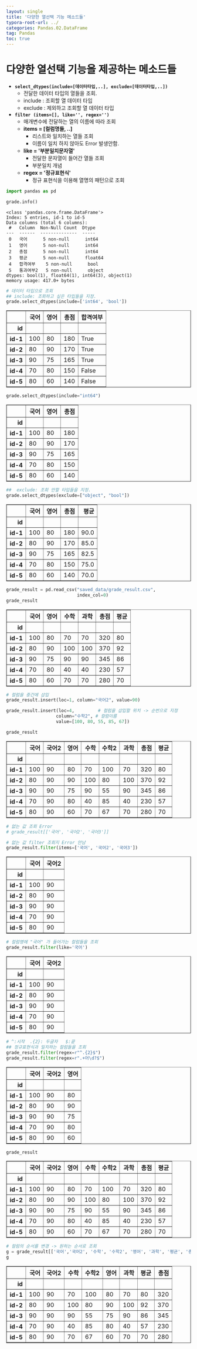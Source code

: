 ```yaml
---
layout: single
title: '다양한 열선택 기능 메소드들'
typora-root-url: ../
categories: Pandas.02.DataFrame
tag: Pandas
toc: true
---
```


# 다양한 열선택 기능을 제공하는 메소드들
- **`select_dtypes(include=[데이터타입,..], exclude=[데이터타입,..])`**
    - 전달한 데이터 타입의 열들을 조회. 
    - include : 조회할 열 데이터 타입
    - exclude : 제외하고 조회할 열 데이터 타입
- **`filter (items=[], like='', regex='')`**
   - 매개변수에 전달하는 열의 이름에 따라 조회
    - **items = \[컬럼명들, ..\]**
        - 리스트와 일치하는 열들 조회
        - 이름이 일치 하지 않아도 Error 발생안함.
    - **like = '부분일치문자열'**
        - 전달한 문자열이 들어간 열들 조회
        - 부분일치 개념
    - **regex = '정규표현식'**
        - 정규 표현식을 이용해 열명의 패턴으로 조회


```python
import pandas as pd

grade.info()
```

    <class 'pandas.core.frame.DataFrame'>
    Index: 5 entries, id-1 to id-5
    Data columns (total 6 columns):
     #   Column  Non-Null Count  Dtype  
    ---  ------  --------------  -----  
     0   국어      5 non-null      int64  
     1   영어      5 non-null      int64  
     2   총점      5 non-null      int64  
     3   평균      5 non-null      float64
     4   합격여부    5 non-null      bool   
     5   통과여부2   5 non-null      object 
    dtypes: bool(1), float64(1), int64(3), object(1)
    memory usage: 417.0+ bytes



```python
# 데이터 타입으로 조회
## include: 조회하고 싶은 타입들을 지정.
grade.select_dtypes(include=['int64', 'bool'])
```




<div>
<style scoped>
    .dataframe tbody tr th:only-of-type {
        vertical-align: middle;
    }

    .dataframe tbody tr th {
        vertical-align: top;
    }
    
    .dataframe thead th {
        text-align: right;
    }
</style>
<table border="1" class="dataframe">
  <thead>
    <tr style="text-align: right;">
      <th></th>
      <th>국어</th>
      <th>영어</th>
      <th>총점</th>
      <th>합격여부</th>
    </tr>
    <tr>
      <th>id</th>
      <th></th>
      <th></th>
      <th></th>
      <th></th>
    </tr>
  </thead>
  <tbody>
    <tr>
      <th>id-1</th>
      <td>100</td>
      <td>80</td>
      <td>180</td>
      <td>True</td>
    </tr>
    <tr>
      <th>id-2</th>
      <td>80</td>
      <td>90</td>
      <td>170</td>
      <td>True</td>
    </tr>
    <tr>
      <th>id-3</th>
      <td>90</td>
      <td>75</td>
      <td>165</td>
      <td>True</td>
    </tr>
    <tr>
      <th>id-4</th>
      <td>70</td>
      <td>80</td>
      <td>150</td>
      <td>False</td>
    </tr>
    <tr>
      <th>id-5</th>
      <td>80</td>
      <td>60</td>
      <td>140</td>
      <td>False</td>
    </tr>
  </tbody>
</table>
</div>




```python
grade.select_dtypes(include="int64")
```




<div>
<style scoped>
    .dataframe tbody tr th:only-of-type {
        vertical-align: middle;
    }

    .dataframe tbody tr th {
        vertical-align: top;
    }
    
    .dataframe thead th {
        text-align: right;
    }
</style>
<table border="1" class="dataframe">
  <thead>
    <tr style="text-align: right;">
      <th></th>
      <th>국어</th>
      <th>영어</th>
      <th>총점</th>
    </tr>
    <tr>
      <th>id</th>
      <th></th>
      <th></th>
      <th></th>
    </tr>
  </thead>
  <tbody>
    <tr>
      <th>id-1</th>
      <td>100</td>
      <td>80</td>
      <td>180</td>
    </tr>
    <tr>
      <th>id-2</th>
      <td>80</td>
      <td>90</td>
      <td>170</td>
    </tr>
    <tr>
      <th>id-3</th>
      <td>90</td>
      <td>75</td>
      <td>165</td>
    </tr>
    <tr>
      <th>id-4</th>
      <td>70</td>
      <td>80</td>
      <td>150</td>
    </tr>
    <tr>
      <th>id-5</th>
      <td>80</td>
      <td>60</td>
      <td>140</td>
    </tr>
  </tbody>
</table>
</div>




```python
##  exclude: 조회 안할 타입들을 지정.
grade.select_dtypes(exclude=["object", "bool"])
```




<div>
<style scoped>
    .dataframe tbody tr th:only-of-type {
        vertical-align: middle;
    }

    .dataframe tbody tr th {
        vertical-align: top;
    }
    
    .dataframe thead th {
        text-align: right;
    }
</style>
<table border="1" class="dataframe">
  <thead>
    <tr style="text-align: right;">
      <th></th>
      <th>국어</th>
      <th>영어</th>
      <th>총점</th>
      <th>평균</th>
    </tr>
    <tr>
      <th>id</th>
      <th></th>
      <th></th>
      <th></th>
      <th></th>
    </tr>
  </thead>
  <tbody>
    <tr>
      <th>id-1</th>
      <td>100</td>
      <td>80</td>
      <td>180</td>
      <td>90.0</td>
    </tr>
    <tr>
      <th>id-2</th>
      <td>80</td>
      <td>90</td>
      <td>170</td>
      <td>85.0</td>
    </tr>
    <tr>
      <th>id-3</th>
      <td>90</td>
      <td>75</td>
      <td>165</td>
      <td>82.5</td>
    </tr>
    <tr>
      <th>id-4</th>
      <td>70</td>
      <td>80</td>
      <td>150</td>
      <td>75.0</td>
    </tr>
    <tr>
      <th>id-5</th>
      <td>80</td>
      <td>60</td>
      <td>140</td>
      <td>70.0</td>
    </tr>
  </tbody>
</table>
</div>




```python
grade_result = pd.read_csv("saved_data/grade_result.csv", 
                           index_col=0)
grade_result
```




<div>
<style scoped>
    .dataframe tbody tr th:only-of-type {
        vertical-align: middle;
    }

    .dataframe tbody tr th {
        vertical-align: top;
    }
    
    .dataframe thead th {
        text-align: right;
    }
</style>
<table border="1" class="dataframe">
  <thead>
    <tr style="text-align: right;">
      <th></th>
      <th>국어</th>
      <th>영어</th>
      <th>수학</th>
      <th>과학</th>
      <th>총점</th>
      <th>평균</th>
    </tr>
    <tr>
      <th>id</th>
      <th></th>
      <th></th>
      <th></th>
      <th></th>
      <th></th>
      <th></th>
    </tr>
  </thead>
  <tbody>
    <tr>
      <th>id-1</th>
      <td>100</td>
      <td>80</td>
      <td>70</td>
      <td>70</td>
      <td>320</td>
      <td>80</td>
    </tr>
    <tr>
      <th>id-2</th>
      <td>80</td>
      <td>90</td>
      <td>100</td>
      <td>100</td>
      <td>370</td>
      <td>92</td>
    </tr>
    <tr>
      <th>id-3</th>
      <td>90</td>
      <td>75</td>
      <td>90</td>
      <td>90</td>
      <td>345</td>
      <td>86</td>
    </tr>
    <tr>
      <th>id-4</th>
      <td>70</td>
      <td>80</td>
      <td>40</td>
      <td>40</td>
      <td>230</td>
      <td>57</td>
    </tr>
    <tr>
      <th>id-5</th>
      <td>80</td>
      <td>60</td>
      <td>70</td>
      <td>70</td>
      <td>280</td>
      <td>70</td>
    </tr>
  </tbody>
</table>
</div>




```python
# 컬럼을 중간에 삽입
grade_result.insert(loc=1, column="국어2", value=90)
```


```python
grade_result.insert(loc=4,         # 컬럼을 삽입할 위치 -> 순번으로 지정
                   column="수학2", # 컬럼이름
                   value=[100, 80, 55, 85, 67])
```


```python
grade_result
```




<div>
<style scoped>
    .dataframe tbody tr th:only-of-type {
        vertical-align: middle;
    }

    .dataframe tbody tr th {
        vertical-align: top;
    }
    
    .dataframe thead th {
        text-align: right;
    }
</style>
<table border="1" class="dataframe">
  <thead>
    <tr style="text-align: right;">
      <th></th>
      <th>국어</th>
      <th>국어2</th>
      <th>영어</th>
      <th>수학</th>
      <th>수학2</th>
      <th>과학</th>
      <th>총점</th>
      <th>평균</th>
    </tr>
    <tr>
      <th>id</th>
      <th></th>
      <th></th>
      <th></th>
      <th></th>
      <th></th>
      <th></th>
      <th></th>
      <th></th>
    </tr>
  </thead>
  <tbody>
    <tr>
      <th>id-1</th>
      <td>100</td>
      <td>90</td>
      <td>80</td>
      <td>70</td>
      <td>100</td>
      <td>70</td>
      <td>320</td>
      <td>80</td>
    </tr>
    <tr>
      <th>id-2</th>
      <td>80</td>
      <td>90</td>
      <td>90</td>
      <td>100</td>
      <td>80</td>
      <td>100</td>
      <td>370</td>
      <td>92</td>
    </tr>
    <tr>
      <th>id-3</th>
      <td>90</td>
      <td>90</td>
      <td>75</td>
      <td>90</td>
      <td>55</td>
      <td>90</td>
      <td>345</td>
      <td>86</td>
    </tr>
    <tr>
      <th>id-4</th>
      <td>70</td>
      <td>90</td>
      <td>80</td>
      <td>40</td>
      <td>85</td>
      <td>40</td>
      <td>230</td>
      <td>57</td>
    </tr>
    <tr>
      <th>id-5</th>
      <td>80</td>
      <td>90</td>
      <td>60</td>
      <td>70</td>
      <td>67</td>
      <td>70</td>
      <td>280</td>
      <td>70</td>
    </tr>
  </tbody>
</table>
</div>




```python
# 없는 값 조회 Error 
# grade_result[['국어', '국어2', '국어3']]
```


```python
# 없는 값 filter 조회지 Error 안남
grade_result.filter(items=['국어', '국어2', '국어3'])
```




<div>
<style scoped>
    .dataframe tbody tr th:only-of-type {
        vertical-align: middle;
    }

    .dataframe tbody tr th {
        vertical-align: top;
    }
    
    .dataframe thead th {
        text-align: right;
    }
</style>
<table border="1" class="dataframe">
  <thead>
    <tr style="text-align: right;">
      <th></th>
      <th>국어</th>
      <th>국어2</th>
    </tr>
    <tr>
      <th>id</th>
      <th></th>
      <th></th>
    </tr>
  </thead>
  <tbody>
    <tr>
      <th>id-1</th>
      <td>100</td>
      <td>90</td>
    </tr>
    <tr>
      <th>id-2</th>
      <td>80</td>
      <td>90</td>
    </tr>
    <tr>
      <th>id-3</th>
      <td>90</td>
      <td>90</td>
    </tr>
    <tr>
      <th>id-4</th>
      <td>70</td>
      <td>90</td>
    </tr>
    <tr>
      <th>id-5</th>
      <td>80</td>
      <td>90</td>
    </tr>
  </tbody>
</table>
</div>




```python
# 컬럼명에 "국어" 가 들어가는 컬럼들을 조회
grade_result.filter(like='국어')  
```




<div>
<style scoped>
    .dataframe tbody tr th:only-of-type {
        vertical-align: middle;
    }

    .dataframe tbody tr th {
        vertical-align: top;
    }
    
    .dataframe thead th {
        text-align: right;
    }
</style>
<table border="1" class="dataframe">
  <thead>
    <tr style="text-align: right;">
      <th></th>
      <th>국어</th>
      <th>국어2</th>
    </tr>
    <tr>
      <th>id</th>
      <th></th>
      <th></th>
    </tr>
  </thead>
  <tbody>
    <tr>
      <th>id-1</th>
      <td>100</td>
      <td>90</td>
    </tr>
    <tr>
      <th>id-2</th>
      <td>80</td>
      <td>90</td>
    </tr>
    <tr>
      <th>id-3</th>
      <td>90</td>
      <td>90</td>
    </tr>
    <tr>
      <th>id-4</th>
      <td>70</td>
      <td>90</td>
    </tr>
    <tr>
      <th>id-5</th>
      <td>80</td>
      <td>90</td>
    </tr>
  </tbody>
</table>
</div>




```python
# ^:시작  .{2}: 두글자   $:끝
## 정규표현식과 일치하는 컬럼들을 조회
grade_result.filter(regex=r"^.{2}$")  
grade_result.filter(regex=r".+어\d?$")
```




<div>
<style scoped>
    .dataframe tbody tr th:only-of-type {
        vertical-align: middle;
    }

    .dataframe tbody tr th {
        vertical-align: top;
    }
    
    .dataframe thead th {
        text-align: right;
    }
</style>
<table border="1" class="dataframe">
  <thead>
    <tr style="text-align: right;">
      <th></th>
      <th>국어</th>
      <th>국어2</th>
      <th>영어</th>
    </tr>
    <tr>
      <th>id</th>
      <th></th>
      <th></th>
      <th></th>
    </tr>
  </thead>
  <tbody>
    <tr>
      <th>id-1</th>
      <td>100</td>
      <td>90</td>
      <td>80</td>
    </tr>
    <tr>
      <th>id-2</th>
      <td>80</td>
      <td>90</td>
      <td>90</td>
    </tr>
    <tr>
      <th>id-3</th>
      <td>90</td>
      <td>90</td>
      <td>75</td>
    </tr>
    <tr>
      <th>id-4</th>
      <td>70</td>
      <td>90</td>
      <td>80</td>
    </tr>
    <tr>
      <th>id-5</th>
      <td>80</td>
      <td>90</td>
      <td>60</td>
    </tr>
  </tbody>
</table>
</div>




```python
grade_result
```




<div>
<style scoped>
    .dataframe tbody tr th:only-of-type {
        vertical-align: middle;
    }

    .dataframe tbody tr th {
        vertical-align: top;
    }
    
    .dataframe thead th {
        text-align: right;
    }
</style>
<table border="1" class="dataframe">
  <thead>
    <tr style="text-align: right;">
      <th></th>
      <th>국어</th>
      <th>국어2</th>
      <th>영어</th>
      <th>수학</th>
      <th>수학2</th>
      <th>과학</th>
      <th>총점</th>
      <th>평균</th>
    </tr>
    <tr>
      <th>id</th>
      <th></th>
      <th></th>
      <th></th>
      <th></th>
      <th></th>
      <th></th>
      <th></th>
      <th></th>
    </tr>
  </thead>
  <tbody>
    <tr>
      <th>id-1</th>
      <td>100</td>
      <td>90</td>
      <td>80</td>
      <td>70</td>
      <td>100</td>
      <td>70</td>
      <td>320</td>
      <td>80</td>
    </tr>
    <tr>
      <th>id-2</th>
      <td>80</td>
      <td>90</td>
      <td>90</td>
      <td>100</td>
      <td>80</td>
      <td>100</td>
      <td>370</td>
      <td>92</td>
    </tr>
    <tr>
      <th>id-3</th>
      <td>90</td>
      <td>90</td>
      <td>75</td>
      <td>90</td>
      <td>55</td>
      <td>90</td>
      <td>345</td>
      <td>86</td>
    </tr>
    <tr>
      <th>id-4</th>
      <td>70</td>
      <td>90</td>
      <td>80</td>
      <td>40</td>
      <td>85</td>
      <td>40</td>
      <td>230</td>
      <td>57</td>
    </tr>
    <tr>
      <th>id-5</th>
      <td>80</td>
      <td>90</td>
      <td>60</td>
      <td>70</td>
      <td>67</td>
      <td>70</td>
      <td>280</td>
      <td>70</td>
    </tr>
  </tbody>
</table>
</div>




```python
# 컬럼의 순서를 변경 -> 원하는 순서로 조회
g = grade_result[['국어','국어2', '수학', '수학2', '영어', '과학', '평균', '총점']]
g
```




<div>
<style scoped>
    .dataframe tbody tr th:only-of-type {
        vertical-align: middle;
    }

    .dataframe tbody tr th {
        vertical-align: top;
    }
    
    .dataframe thead th {
        text-align: right;
    }
</style>
<table border="1" class="dataframe">
  <thead>
    <tr style="text-align: right;">
      <th></th>
      <th>국어</th>
      <th>국어2</th>
      <th>수학</th>
      <th>수학2</th>
      <th>영어</th>
      <th>과학</th>
      <th>평균</th>
      <th>총점</th>
    </tr>
    <tr>
      <th>id</th>
      <th></th>
      <th></th>
      <th></th>
      <th></th>
      <th></th>
      <th></th>
      <th></th>
      <th></th>
    </tr>
  </thead>
  <tbody>
    <tr>
      <th>id-1</th>
      <td>100</td>
      <td>90</td>
      <td>70</td>
      <td>100</td>
      <td>80</td>
      <td>70</td>
      <td>80</td>
      <td>320</td>
    </tr>
    <tr>
      <th>id-2</th>
      <td>80</td>
      <td>90</td>
      <td>100</td>
      <td>80</td>
      <td>90</td>
      <td>100</td>
      <td>92</td>
      <td>370</td>
    </tr>
    <tr>
      <th>id-3</th>
      <td>90</td>
      <td>90</td>
      <td>90</td>
      <td>55</td>
      <td>75</td>
      <td>90</td>
      <td>86</td>
      <td>345</td>
    </tr>
    <tr>
      <th>id-4</th>
      <td>70</td>
      <td>90</td>
      <td>40</td>
      <td>85</td>
      <td>80</td>
      <td>40</td>
      <td>57</td>
      <td>230</td>
    </tr>
    <tr>
      <th>id-5</th>
      <td>80</td>
      <td>90</td>
      <td>70</td>
      <td>67</td>
      <td>60</td>
      <td>70</td>
      <td>70</td>
      <td>280</td>
    </tr>
  </tbody>
</table>
</div>
